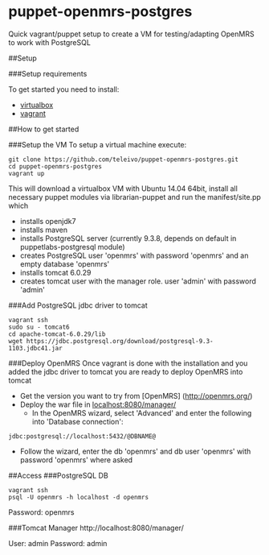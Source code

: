 # puppet-openmrs-postgres

Quick vagrant/puppet setup to create a VM for testing/adapting OpenMRS to work with PostgreSQL

##Setup

###Setup requirements

To get started you need to install:
* [virtualbox](https://www.virtualbox.org/)
* [vagrant](https://www.vagrantup.com/downloads.html)

##How to get started

###Setup the VM
To setup a virtual machine execute:
```
git clone https://github.com/teleivo/puppet-openmrs-postgres.git
cd puppet-openmrs-postgres
vagrant up
```

This will download a virtualbox VM with Ubuntu 14.04 64bit, install all
necessary puppet modules via librarian-puppet and run the manifest/site.pp
which
* installs openjdk7
* installs maven
* installs PostgreSQL server (currently 9.3.8, depends on default in
  puppetlabs-postgresql module)
* creates PostgreSQL user 'openmrs' with password 'openmrs' and an empty
  database 'openmrs'
* installs tomcat 6.0.29
* creates tomcat user with the manager role. user 'admin' with password 'admin'

###Add PostgreSQL jdbc driver to tomcat
```
vagrant ssh
sudo su - tomcat6
cd apache-tomcat-6.0.29/lib
wget https://jdbc.postgresql.org/download/postgresql-9.3-1103.jdbc41.jar
```

###Deploy OpenMRS
Once vagrant is done with the installation and you added the jdbc driver to
tomcat you are ready to deploy OpenMRS into tomcat
* Get the version you want to try from [OpenMRS] (http://openmrs.org/)
* Deploy the war file in [localhost:8080/manager/](http://localhost:8080/manager/)
  * In the OpenMRS wizard, select 'Advanced' and enter the following into 'Database
connection':
```
jdbc:postgresql://localhost:5432/@DBNAME@
```
* Follow the wizard, enter the db 'openmrs' and db user 'openmrs' with password 'openmrs' where asked

##Access
###PostgreSQL DB
```
vagrant ssh
psql -U openmrs -h localhost -d openmrs
```

Password: openmrs

###Tomcat Manager
http://localhost:8080/manager/

User: admin
Password: admin

